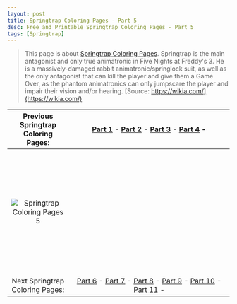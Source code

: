 ```yaml
---
layout: post
title: Springtrap Coloring Pages - Part 5
desc: Free and Printable Springtrap Coloring Pages - Part 5
tags: [Springtrap]
---
```

> This page is about [Springtrap Coloring Pages](https://fnafcoloringpages.github.io/). Springtrap is the main antagonist and only true animatronic in Five Nights at Freddy's 3. He is a massively-damaged rabbit animatronic/springlock suit, as well as the only antagonist that can kill the player and give them a Game Over, as the phantom animatronics can only jumpscare the player and impair their vision and/or hearing. [Source: https://wikia.com/](https://wikia.com/)

|Previous Springtrap Coloring Pages: |[Part 1](https://fnafcoloringpages.github.io/blog/Springtrap-Coloring-Pages-part-1) - [Part 2](https://fnafcoloringpages.github.io/blog/Springtrap-Coloring-Pages-part-2) - [Part 3](https://fnafcoloringpages.github.io/blog/Springtrap-Coloring-Pages-part-3) - [Part 4](https://fnafcoloringpages.github.io/blog/Springtrap-Coloring-Pages-part-4) - |
|:-:|:-:|
|![Springtrap Coloring Pages 5](https://fnafcoloringpages.github.io/img/Springtrap-Coloring-Pages%20(5).jpg "Springtrap Coloring Pages 5")|<script async src="//pagead2.googlesyndication.com/pagead/js/adsbygoogle.js"></script><!-- Texxtonly --><ins class="adsbygoogle" style="display:inline-block;width:336px;height:280px" data-ad-client="ca-pub-6753140515841889" data-ad-slot="3207852233"></ins><script>(adsbygoogle = window.adsbygoogle \|\| []).push({}); </script>|
| Next Springtrap Coloring Pages: |[Part 6](https://fnafcoloringpages.github.io/blog/Springtrap-Coloring-Pages-part-6) - [Part 7](https://fnafcoloringpages.github.io/blog/Springtrap-Coloring-Pages-part-7) - [Part 8](https://fnafcoloringpages.github.io/blog/Springtrap-Coloring-Pages-part-8) - [Part 9](https://fnafcoloringpages.github.io/blog/Springtrap-Coloring-Pages-part-9) - [Part 10](https://fnafcoloringpages.github.io/blog/Springtrap-Coloring-Pages-part-10) - [Part 11](https://fnafcoloringpages.github.io/blog/Springtrap-Coloring-Pages-part-11) - |